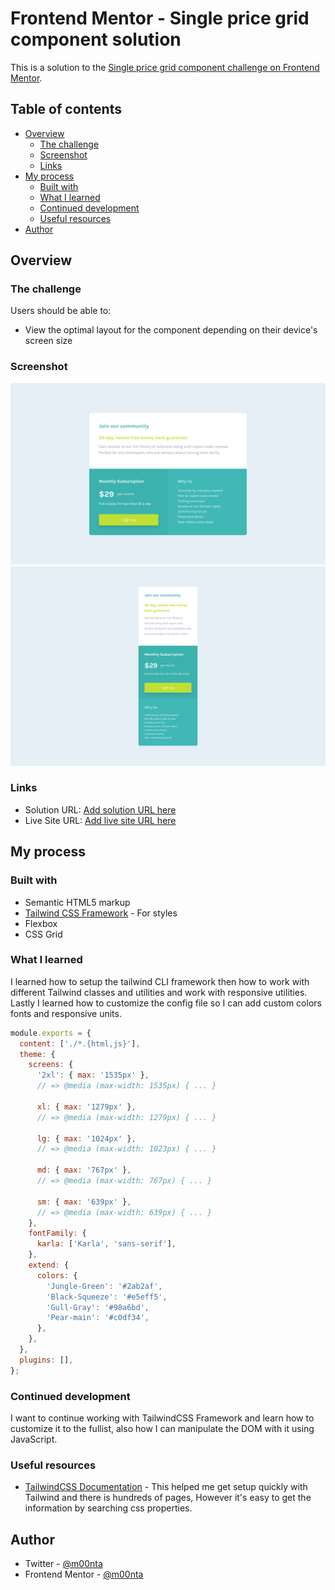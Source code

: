 # Frontend Mentor - Single price grid component solution

This is a solution to the [Single price grid component challenge on Frontend Mentor](https://www.frontendmentor.io/challenges/single-price-grid-component-5ce41129d0ff452fec5abbbc).

## Table of contents

- [Overview](#overview)
  - [The challenge](#the-challenge)
  - [Screenshot](#screenshot)
  - [Links](#links)
- [My process](#my-process)
  - [Built with](#built-with)
  - [What I learned](#what-i-learned)
  - [Continued development](#continued-development)
  - [Useful resources](#useful-resources)
- [Author](#author)

## Overview

### The challenge

Users should be able to:

- View the optimal layout for the component depending on their device's screen size

### Screenshot

![](./screenshot.jpg)
![](./screenshot-mobile.jpg)

### Links

- Solution URL: [Add solution URL here](https://github.com/m00nta/single-price-grid-component-master)
- Live Site URL: [Add live site URL here](https://m00nta.github.io/single-price-grid-component-master/)

## My process

### Built with

- Semantic HTML5 markup
- [Tailwind CSS Framework](https://tailwindcss.com/) - For styles
- Flexbox
- CSS Grid

### What I learned

I learned how to setup the tailwind CLI framework then how to work with different Tailwind classes and utilities and work with responsive utilities. Lastly I learned how to customize the config file so I can add custom colors fonts and responsive units.

```js
module.exports = {
  content: ['./*.{html,js}'],
  theme: {
    screens: {
      '2xl': { max: '1535px' },
      // => @media (max-width: 1535px) { ... }

      xl: { max: '1279px' },
      // => @media (max-width: 1279px) { ... }

      lg: { max: '1024px' },
      // => @media (max-width: 1023px) { ... }

      md: { max: '767px' },
      // => @media (max-width: 767px) { ... }

      sm: { max: '639px' },
      // => @media (max-width: 639px) { ... }
    },
    fontFamily: {
      karla: ['Karla', 'sans-serif'],
    },
    extend: {
      colors: {
        'Jungle-Green': '#2ab2af',
        'Black-Squeeze': '#e5eff5',
        'Gull-Gray': '#98a6bd',
        'Pear-main': '#c0df34',
      },
    },
  },
  plugins: [],
};
```

### Continued development

I want to continue working with TailwindCSS Framework and learn how to customize it to the fullist, also how I can manipulate the DOM with it using JavaScript.

### Useful resources

- [TailwindCSS Documentation](https://tailwindcss.com/docs/installation) - This helped me get setup quickly with Tailwind and there is hundreds of pages, However it's easy to get the information by searching css properties.

## Author

- Twitter - [@m00nta](https://twitter.com/m00nta)
- Frontend Mentor - [@m00nta](https://www.frontendmentor.io/profile/m00nta)
